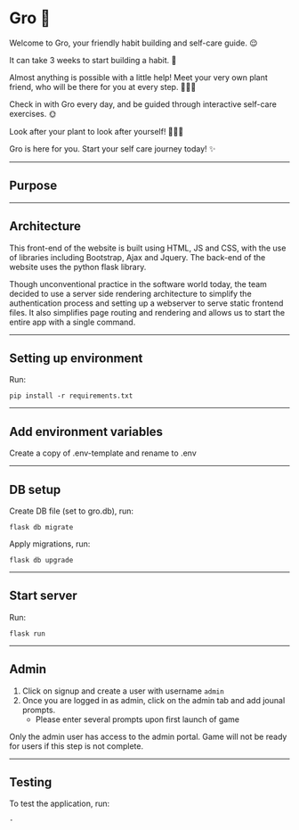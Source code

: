 # Gro 🌱
Welcome to Gro, your friendly habit building and self-care guide. 😌

It can take 3 weeks to start building a habit. 📅

Almost anything is possible with a little help! Meet your very own plant friend, who will be there for you at every step. 💆🏻‍♂️

Check in with Gro every day, and be guided through interactive self-care exercises. 🌞

Look after your plant to look after yourself! 🧘🏻‍♂️

Gro is here for you. Start your self care journey today! ✨

---
## Purpose


---
## Architecture
This front-end of the website is built using HTML, JS and CSS, with the use of libraries including Bootstrap, Ajax and Jquery. The back-end of the website uses the python flask library.

Though unconventional practice in the software world today, the team decided to use a server side rendering architecture to simplify the authentication process and setting up a webserver to serve static frontend files. It also simplifies page routing and rendering and allows us to start the entire app with a single command.


---


## Setting up environment
Run:
```
pip install -r requirements.txt
```

---

## Add environment variables
Create a copy of .env-template and rename to .env

---

## DB setup
Create DB file (set to gro.db), run:

```
flask db migrate
```
Apply migrations, run:
```
flask db upgrade
```

---

## Start server
Run:
``` 
flask run
```
---

## Admin
1. Click on signup and create a user with username ```admin```
1. Once you are logged in as admin, click on the admin tab and add jounal prompts.
    - Please enter several prompts upon first launch of game

Only the admin user has access to the admin portal. Game will not be ready for users if this step is not complete.

---

## Testing
To test the application, run:
```
-
```



